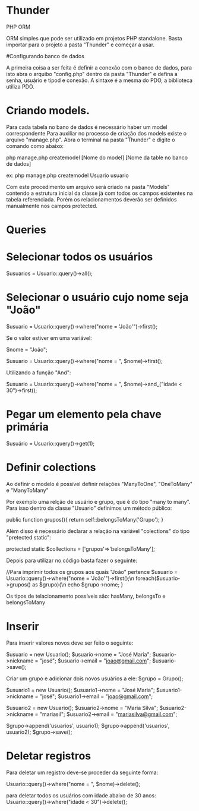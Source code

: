 # Thunder
PHP ORM 

ORM simples que pode ser utilizado em projetos PHP standalone. Basta importar para o projeto a pasta "Thunder" e começar a usar.

#Configurando banco de dados

A primeira coisa a ser feita é definir a conexão com o banco de dados, para isto abra o arquibo "config.php" dentro da pasta "Thunder" e defina a senha, usuário e tipod e conexão. A sintaxe é a mesma do PDO, a biblioteca utiliza PDO. 

# Criando models.
Para cada tabela no bano de dados é necessário haber um model correspondente.Para auxiliar no processo de criação dos models existe o arquivo "manage.php". Abra o terminal na pasta "Thunder" e digite o comando como abaixo:

php manage.php createmodel [Nome do model] [Nome da table no banco de dados]
  
ex:
php manage.php createmodel Usuario usuario

Com este procedimento um arquivo será criado na pasta "Models" contendo a estrutura inicial da classe já com todos os campos existentes na tabela referenciada. Porém os relacionamentos deverão ser definidos manualmente nos campos protected. 
  
# Queries

# Selecionar todos os usuários

$usuarios = Usuario::query()->all();

# Selecionar o usuário cujo nome seja "João"

$usuario = Usuario::query()->where("nome = 'João'")->first();

Se o valor estiver em uma variável:

$nome = "João";

$usuario = Usuario::query()->where("nome = ", $nome)->first();

Utilizando a função "And":

$usuario = Usuario::query()->where("nome = ", $nome)->and_("idade < 30")->first();

# Pegar um elemento pela chave primária

$usuário = Usuario::query()->get(1);

# Definir colections

Ao definir o modelo é possível definir relações "ManyToOne", "OneToMany" e "ManyToMany"

Por exemplo uma relção de usuário e grupo, que é do tipo "many to many". Para isso dentro da classe "Usuario" definimos um método público:

public function grupos(){
  return self::belongsToMany('Grupo');
}

Além disso é necessário declarar a relação na variável "colections" do tipo "pretected static":

 protected static $collections = ['grupos'=>'belongsToMany'];
 
 Depois para utilizar no código basta fazer o seguinte:
 
 //Para imprimir todos os grupos aos quais "João" pertence
 $usuario = Usuario::query()->where("nome = 'João'")->first();\n
 foreach($usuario->grupos() as $grupo){\n
  echo $grupo->nome;
 }
 
 Os tipos de telacionamento possíveis são:
 hasMany, belongsTo e belongsToMany
 
# Inserir
 
Para inserir valores novos deve ser feito o seguinte:
 
$usuario = new Usuario();
$usuario->nome = "José Maria";
$usuario->nickname = "josé";
$usuario->email = "joao@gmail.com";
$usuario->save();

Criar um grupo e adicionar dois novos usuários a ele:
$grupo = Grupo();

$usuario1 = new Usuario();
$usuario1->nome = "José Maria";
$usuario1->nickname = "josé";
$usuario1->email = "joao@gmail.com";

$usuario2 = new Usuario();
$usuario2->nome = "Maria Silva";
$usuario2->nickname = "mariasil";
$usuario2->email = "mariasilva@gmail.com";

$grupo->append('usuarios', usuario1);
$grupo->append('usuarios', usuario2);
$grupo->save();

# Deletar registros

Para deletar um registro deve-se proceder da seguinte forma:

Usuario::query()->where("nome = ", $nome)->delete();

para deletar todos os usuários com idade abaixo de 30 anos:
Usuario::query()->where("idade < 30")->delete();
